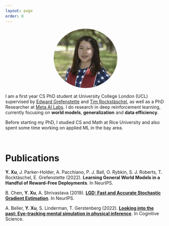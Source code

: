 ```yaml
---
layout: page
order: 0
---
```

<p align="center">
<img src="/images/yingchen.png" alt="Yingchen Xu" width="200" style="border-radius:50%"/>
</p>

I am a first year CS PhD student at University College London (UCL) supervised by [Edward Grefenstette](https://www.egrefen.com/) and [Tim Rockstäschel](https://rockt.github.io/), as well as a PhD Researcher at [Meta AI Labs](https://ai.facebook.com/). I do research in deep reinforcement learning, currently focusing on **world models**, **generalization** and **data efficiency**.

Before starting my PhD, I studied CS and Math at Rice University and also spent some time working on applied ML in the bay area. 

&nbsp;
&nbsp;
&nbsp;

# Publications

<!-- :mortar_board:[Google Scholar Profile](https://scholar.google.com/citations?user=-CqyjXEAAAAJ&hl=en) -->

**Y. Xu**, J. Parker-Holder, A. Pacchiano, P. J. Ball, O. Rybkin, S. J. Roberts, T. Rocktäschel, E. Grefenstette (2022). **Learning General World Models in a Handful of Reward-Free Deployments**. In NeurIPS.

B. Chen, **Y. Xu**, A. Shrivastava (2019). **[LGD: Fast and Accurate Stochastic Gradient Estimation](https://papers.nips.cc/paper/2019/hash/a1e865a9b1065392ed6035d8ccd072d9-Abstract.html)**. In NeurIPS.

A. Beller, **Y. Xu**, S. Linderman, T. Gerstenberg (2022). **[Looking into the past: Eye-tracking mental simulation in physical inference](https://escholarship.org/uc/item/7gk617ss)**. In Cognitive Science. 